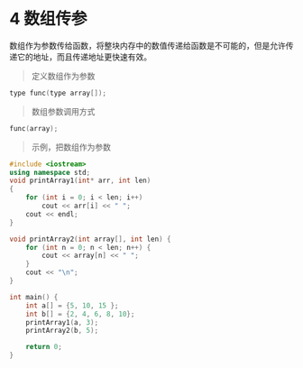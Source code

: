 
&emsp;
# 4 数组传参
数组作为参数传给函数，将整块内存中的数值传递给函数是不可能的，但是允许传递它的地址，而且传递地址更快速有效。

>定义数组作为参数
```c++
type func(type array[]);
```
>数组参数调用方式
```c++
func(array);
```

>示例，把数组作为参数
```c++
#include <iostream>
using namespace std;
void printArray1(int* arr, int len)
{
    for (int i = 0; i < len; i++)
        cout << arr[i] << " ";
    cout << endl;
}

void printArray2(int array[], int len) {
    for (int n = 0; n < len; n++) {
        cout << array[n] << " ";
    }
    cout << "\n";
}

int main() {
    int a[] = {5, 10, 15 };
    int b[] = {2, 4, 6, 8, 10};
    printArray1(a, 3);
    printArray2(b, 5);

    return 0;
}
```
